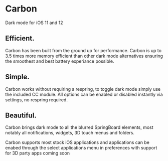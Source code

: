 # Carbon

Dark mode for iOS 11 and 12

## Efficient.

Carbon has been built from the ground up for performance. Carbon is up to 3.5 times more memory efficient than other dark mode alternatives ensuring the smoothest and best battery experiance possible.

## Simple.

Carbon works without requiring a respring, to toggle dark mode simply use the included CC module. All options can be enabled or disabled instantly via settings, no respring required.

## Beautiful.
Carbon brings dark mode to all the blurred SpringBoard elements, most notably all notifications, widgets, 3D touch menus and folders.

Carbon supports most stock iOS applications and applications can be enabed through the select applications menu in preferences with support for 3D party apps coming soon
